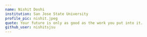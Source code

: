 ```yaml
---
name: Nishit Doshi
institution: San Jose State University
profile_pic: nishit.jpeg
quote: Your future is only as good as the work you put into it.
github_user: nishitsjsu
---
```

